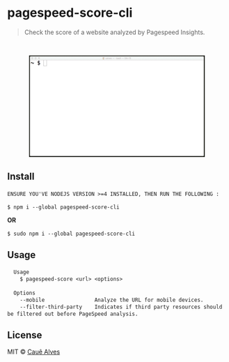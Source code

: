 # pagespeed-score-cli

> Check the score of a website analyzed by Pagespeed Insights.

<br />

<p align="center">
  <img width="80%" src="./screenshot.gif?raw=true" />
</p>

## Install 

```ENSURE YOU'VE NODEJS VERSION >=4 INSTALLED, THEN RUN THE FOLLOWING :```

```
$ npm i --global pagespeed-score-cli
```
__OR__
```
$ sudo npm i --global pagespeed-score-cli
```

## Usage
```
  Usage
    $ pagespeed-score <url> <options>

  Options
    --mobile 				Analyze the URL for mobile devices.
    --filter-third-party 	Indicates if third party resources should be filtered out before PageSpeed analysis.
```

## License

MIT © [Cauê Alves](http://cauealves.com)
